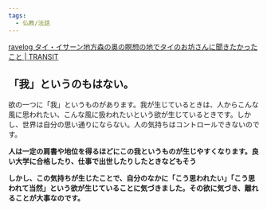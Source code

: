 ```yaml
---
tags:
  - 仏教/法話
---
```

[ravelog タイ・イサーン地方森の奥の瞑想の地でタイのお坊さんに聞きたかったこと | TRANSIT](https://transit.ne.jp/2024/03/001900.html)

## 「我」というのもはない。
欲の一つに「我」というものがあります。我が生じているときは、人からこんな風に思われたい、こんな風に扱われたいという欲が生じているときです。しかし、世界は自分の思い通りにならない。人の気持ちはコントロールできないのです。

**人は一定の肩書や地位を得るほどにこの我というものが生じやすくなります。良い大学に合格したり、仕事で出世したりしたときなどもそう**

**しかし、この気持ちが生じたことで、自分のなかに「こう思われたい」「こう思われて当然」という欲が生じていることに気づきました。その欲に気づき、離れることが大事なのです。**

